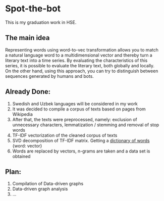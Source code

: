 # Spot-the-bot
This is my graduation work in HSE. 
## The main idea
Representing words using word-to-vec transformation allows you to match a natural language word to a multidimensional vector and thereby turn a literary text into a time series. By evaluating the characteristics of this series, it is possible to evaluate the literary text, both globally and locally. On the other hand, using this approach, you can try to distinguish between sequences generated by humans and bots.
## Already Done:
1. Swedish and Uzbek languages will be considered in my work
2. It was decided to compile a corpus of texts based on pages from Wikipedia
3. After that, the texts were preprocessed, namely: exclusion of unnecessary characters, lemmatization / stemming and removal of stop words
4. TF-IDF vectorization of the cleaned corpus of texts
5. SVD decomposition of TF-IDF matrix. Getting a [dictionary of words](https://drive.google.com/file/d/1gHR9wJ6eXoPBmU8NMJjtQCHuF0_tnLOn/view?usp=sharing) {word: vector}
6. Words are replaced by vectors, n-grams are taken and a data set is obtained
## Plan:
1. Compilation of Data-driven graphs
2. Data-driven graph analysis
3. ...
